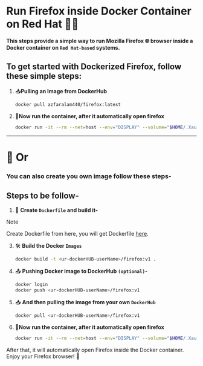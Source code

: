 # Run Firefox inside Docker Container on Red Hat 🐧🐳

**This steps provide a simple way to run Mozilla Firefox 🌐 browser inside a Docker container on `Red Hat-based` systems.**
  
## To get started with Dockerized Firefox, follow these simple steps:

   1. 📥**Pulling an Image from DockerHub**
      ```bash
      docker pull azfaralam440/firefox:latest
      ```
   2. 🐢**Now run the container, after it automatically open firefox**

      ```bash
      docker run -it --rm --net=host --env="DISPLAY" --volume="$HOME/.Xauthority:/root/.Xauthority:rw" azfaralam440/firefox:latest
      ```
---

# 🔄 Or

### You can also create you own image follow these steps-

## Steps to be follow-
1. 📝 **Create `Dockerfile` and build it-**
   
> [!NOTE]
> Create Dockerfile from here, you will get Dockerfile [here](https://github.com/mdazfar2/HelpOps-Hub/blob/main/Dockerized%20Mozilla%20Firefox/Dockerfile).

3. 🛠️ **Build the Docker `Images`**

   ```bash
   docker build -t <ur-dockerHUB-userName>/firefox:v1 .
   ```
4. 📤 **Pushing Docker image to DockerHub `(optional)`-**
   ```bash
   docker login
   docker push <ur-dockerHUB-userName>/firefox:v1
   ```

5. 📥 **And then pulling the image from your own `DockerHub`**
   ```bash
   docker pull <ur-dockerHUB-userName>/firefox:v1
   ```

6. 🐢**Now run the container, after it automatically open firefox**
   ```bash
   docker run -it --rm --net=host --env="DISPLAY" --volume="$HOME/.Xauthority:/root/.Xauthority:rw" <ur-dockerHUB-userName>/firefox:v1
   ```
After that, it will automatically open Firefox inside the Docker container. Enjoy your Firefox browser! 🎉

